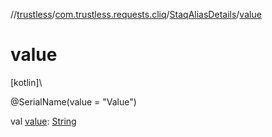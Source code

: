 //[trustless](../../../index.md)/[com.trustless.requests.cliq](../index.md)/[StaqAliasDetails](index.md)/[value](value.md)

# value

[kotlin]\

@SerialName(value = &quot;Value&quot;)

val [value](value.md): [String](https://kotlinlang.org/api/latest/jvm/stdlib/kotlin/-string/index.html)
